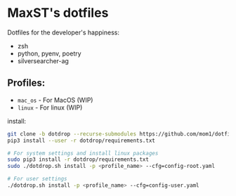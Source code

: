 # MaxST's dotfiles
Dotfiles for the developer's happiness:
- zsh
- python, pyenv, poetry
- silversearcher-ag

## Profiles:

- `mac_os` - For MacOS (WIP)
- `linux` - For linux (WIP)

install:

```bash
git clone -b dotdrop --recurse-submodules https://github.com/mom1/dotfiles.git && cd dotfiles
pip3 install --user -r dotdrop/requirements.txt
```

```bash
# For system settings and install linux packages
sudo pip3 install -r dotdrop/requirements.txt
sudo ./dotdrop.sh install -p <profile_name> --cfg=config-root.yaml
```

```bash
# For user settings
./dotdrop.sh install -p <profile_name> --cfg=config-user.yaml
```
